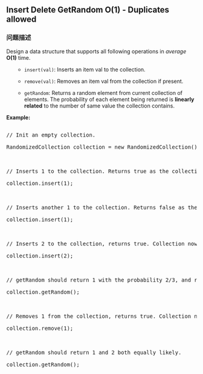 ## Insert Delete GetRandom O(1) - Duplicates allowed  
### 问题描述
Design a data structure that supports all following operations in *average* **O(1)** time.


<ol>
- `insert(val)`: Inserts an item val to the collection.
- `remove(val)`: Removes an item val from the collection if present.
- `getRandom`: Returns a random element from current collection of elements. The probability of each element being returned is **linearly related** to the number of same value the collection contains.
</ol>


**Example:**
<pre>
// Init an empty collection.
RandomizedCollection collection = new RandomizedCollection();

// Inserts 1 to the collection. Returns true as the collection did not contain 1.
collection.insert(1);

// Inserts another 1 to the collection. Returns false as the collection contained 1. Collection now contains [1,1].
collection.insert(1);

// Inserts 2 to the collection, returns true. Collection now contains [1,1,2].
collection.insert(2);

// getRandom should return 1 with the probability 2/3, and returns 2 with the probability 1/3.
collection.getRandom();

// Removes 1 from the collection, returns true. Collection now contains [1,2].
collection.remove(1);

// getRandom should return 1 and 2 both equally likely.
collection.getRandom();
</pre>

